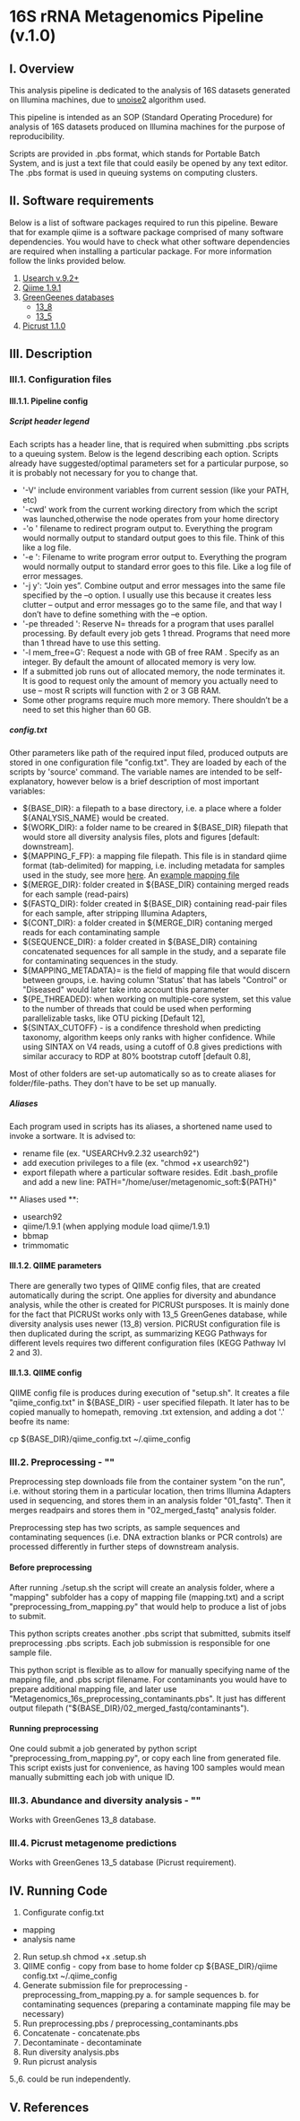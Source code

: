 # 16S rRNA Metagenomics Pipeline (v.1.0)
## I. Overview

This analysis pipeline is dedicated to the analysis of 16S datasets generated on Illumina machines, due to [unoise2](http://drive5.com/usearch/manual/cmd_unoise2.html) algorithm used.

This pipeline is intended as an SOP (Standard Operating Procedure) for analysis of 16S datasets produced on Illumina machines for the purpose of reproducibility.

Scripts are provided in .pbs format, which stands for Portable Batch System, and is just a text file that could easily be opened by any text editor. The .pbs format is used in queuing systems on computing clusters. 

## II. Software requirements
Below is a list of software packages required to run this pipeline. Beware that for example qiime is a software package comprised of many software dependencies. You would have to check what other software dependencies are required when installing a particular package. For more information follow the links provided below.

1. [Usearch v.9.2+](http://drive5.com/usearch/) 
2. [Qiime 1.9.1](http://qiime.org/install/install.html)
3. [GreenGeenes databases]()
	- [13_8](ftp://greengenes.microbio.me/greengenes_release/gg_13_5/gg_13_8_otus.tar.gz)
	- [13_5](ftp://greengenes.microbio.me/greengenes_release/gg_13_5/gg_13_5_otus.tar.gz)
4. [Picrust 1.1.0](http://picrust.github.io/picrust/install.html)


## III. Description
### III.1. Configuration files
#### III.1.1. Pipeline config
##### Script header legend
Each scripts has a header line, that is required when submitting .pbs scripts to a queuing system. Below is the legend describing each option. Scripts already have suggested/optimal parameters set for a particular purpose, so it is probably not necessary for you to change that.

-  '-V' include environment variables from current session (like your PATH, etc)
-  '-cwd' work from the current working directory from which the script was launched,otherwise the node operates from your home directory
-  -'o <filename>' filename to redirect program output to. Everything the program would normally output to standard output goes to this file. Think of this like a log file.
-  '-e <filename>': Filename to write program error output to. Everything the program would normally output to standard error goes to this file. Like a log file of error messages.
-  '-j y':   “Join yes”. Combine output and error messages into the same file specified by the –o option. I usually use this because it creates less clutter – output and error messages go to the same file, and that way I don’t have to define something with the –e option.
-  '-pe threaded <number>': Reserve N=<number> threads for a program that uses parallel processing. By default every job gets 1 thread. Programs that need more than 1 thread have to use this setting.
-  '-l mem_free=<size>G':  Request a node with <size> GB of free RAM . Specify <size> as an integer. By default the amount of allocated memory is very low.
  -  If a submitted job runs out of allocated memory, the node terminates it. It is good to request only the amount of memory you actually need to use – most R scripts will function with 2 or 3 GB RAM.
  -  Some other programs require much more memory. There shouldn’t be a need to set this higher than 60 GB.
##### config.txt
Other parameters like path of the required input filed, produced outputs are stored in one configuration file "config.txt". They are loaded by each of the scripts by 'source' command. The variable names are intended to be self-explanatory, however below is a brief description of most important variables:


- ${BASE_DIR}: a filepath to a base directory, i.e. a place where a folder ${ANALYSIS_NAME} would be created.
- ${WORK_DIR}: a folder name to be creared in ${BASE_DIR} filepath that would store all diversity analysis files, plots and figures [default: downstream].
- ${MAPPING_F_FP}: a mapping file filepath. This file is in standard qiime format (tab-delimited) for mapping, i.e. including metadata for samples used in the study, see more [here](http://qiime.org/scripts/validate_mapping_file.html). An [example mapping file](http://qiime.org/_static/Examples/File_Formats/Example_Mapping_File.txt)
- ${MERGE_DIR}: folder created in ${BASE_DIR} containing merged reads for each sample (read-pairs)
- ${FASTQ_DIR}: folder created in ${BASE_DIR} containing read-pair files for each sample, after stripping Illumina Adapters,
- ${CONT_DIR}: a folder created in ${MERGE_DIR} contaning merged reads for each contaminating sample
- ${SEQUENCE_DIR}: a folder created in ${BASE_DIR} containing concatenated sequences for all sample in the study, and a separate file for contaminating sequences in the study.
- ${MAPPING_METADATA}= is the field of mapping file that would discern between groups, i.e. having column 'Status' that has labels "Control" or "Diseased" would later take into account this parameter
- ${PE_THREADED}: when working on multiple-core system, set this value to the number of threads that could be used when performing parallelizable tasks, like OTU picking [Default 12],
- ${SINTAX_CUTOFF} - is a condifence threshold when predicting taxonomy, algorithm keeps only ranks with higher confidence. While using SINTAX on V4 reads, using a cutoff of 0.8 gives predictions with similar accuracy to RDP at 80% bootstrap cutoff [default 0.8],

Most of other folders are set-up automatically so as to create aliases for folder/file-paths. They don't have to be set up manually.
##### Aliases
Each program used in scripts has its aliases, a shortened name used to invoke a sortware. It is advised to:
- rename file (ex. "USEARCHv9.2.32 usearch92")
- add execution privileges to a file (ex. "chmod +x usearch92")
- export filepath where a particular software resides. Edit .bash_profile and add a new line: PATH="/home/user/metagenomic_soft:${PATH}"

** Aliases used **:

- usearch92
- qiime/1.9.1 (when applying module load qiime/1.9.1)
- bbmap
- trimmomatic
#### III.1.2. QIIME parameters
There are generally two types of QIIME config files, that are created automatically during the script. One applies for diversity and abundance analysis, while the other is created for PICRUSt pursposes. It is mainly done for the fact that PICRUSt works only with 13_5 GreenGenes database, while diversity analysis uses newer (13_8) version. PICRUSt configuration file is then duplicated during the script, as summarizing KEGG Pathways for different levels requires two different configuration files (KEGG Pathway lvl 2 and 3).

#### III.1.3. QIIME config

QIIME config file is produces during execution of "setup.sh". It creates a file "qiime_config.txt" in ${BASE_DIR} - user specified filepath. It later has to be copied manually to homepath, removing .txt extension, and adding a dot '.' beofre its name:

cp ${BASE_DIR}/qiime_config.txt ~/.qiime_config



### III.2. Preprocessing - ""

Preprocessing step downloads file from the container system "on the run", i.e. without storing them in a particular location, then trims Illumina Adapters used in sequencing, and stores them in an analysis folder "01_fastq". Then it merges readpairs and stores them in "02_merged_fastq" analysis folder. 

Preprocessing step has two scripts, as sample sequences and contaminating sequences (i.e. DNA extraction blanks or PCR controls) are processed differently in further steps of downstream analysis.



#### Before preprocessing
After running ./setup.sh the script will create an analysis folder, where a "mapping" subfolder has a copy of mapping file (mapping.txt) and a script "preprocessing_from_mapping.py" that would help to produce a list of jobs to submit. 

This python scripts creates another .pbs script that submitted, submits itself preprocessing .pbs scripts. Each job submission is responsible for one sample file.

This python script is flexible as to allow for manually specifying name of the mapping file, and .pbs script filename. For contaminants you would have to prepare additional mapping file, and later use "Metagenomics_16s_preprocessing_contaminants.pbs". It just has different output filepath ("${BASE_DIR}/02_merged_fastq/contaminants").

#### Running preprocessing
One could submit a job generated by python script "preprocessing_from_mapping.py", or copy each line from generated file. This script exists just for convenience, as having 100 samples would mean manually submitting each job with unique ID. 



### III.3. Abundance and diversity analysis - ""
Works with GreenGenes 13_8 database.

### III.4. Picrust metagenome predictions
Works with GreenGenes 13_5 database (Picrust requirement).


## IV. Running Code

1. Configurate config.txt
- mapping
- analysis name

2. Run setup.sh
	chmod +x .setup.sh
0. QIIME config - copy from base to home folder 
 cp ${BASE_DIR}/qiime config.txt ~/.qiime_config	
3. Generate submission file for preprocessing - preprocessing_from_mapping.py
	a. for sample sequences
	b. for contaminating sequences (preparing a contaminate mapping file may be necessary)
4. Run preprocessing.pbs / preprocessing_contaminants.pbs
5. Concatenate - concatenate.pbs
6. Decontaminate -  decontaminate
7. Run diversity analysis.pbs
8. Run picrust analysis

5.,6. could be run independently.
## V. References


